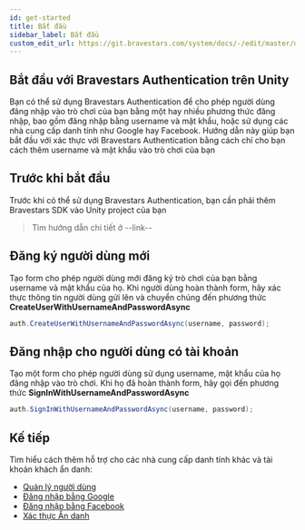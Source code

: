 ```yaml
---
id: get-started
title: Bắt đầu
sidebar_label: Bắt đầu
custom_edit_url: https://git.bravestars.com/system/docs/-/edit/master/docs/sdk/get-started.md
---
```


## Bắt đầu với Bravestars Authentication trên Unity
Bạn có thể sử dụng Bravestars Authentication để cho phép người dùng đăng nhập vào trò chơi của bạn bằng một hay nhiều phương thức đăng nhập, bao gồm đăng nhập bằng username và mật khẩu, hoặc sử dụng các nhà cung cấp danh tính như Google hay Facebook. Hướng dẫn này giúp bạn bắt đầu với xác thực với Bravestars Authentication bằng cách chỉ cho bạn cách thêm username và mật khẩu vào trò chơi của bạn
## Trước khi bắt đầu
Trước khi có thể sử dụng Bravestars Authentication, bạn cần phải thêm Bravestars SDK vào Unity project của bạn
>Tìm hướng dẫn chi tiết ở --link--
## Đăng ký người dùng mới
Tạo form cho phép người dùng mới đăng ký trò chơi của bạn bằng username và mật khẩu của họ. Khi người dùng hoàn thành form, hãy xác thực thông tin người dùng gửi lên và chuyển chúng đến phương thức
 **CreateUserWithUsernameAndPasswordAsync**
```csharp
auth.CreateUserWithUsernameAndPasswordAsync(username, password);
```
## Đăng nhập cho người dùng có tài khoản
Tạo một form cho phép người dùng sử dụng username, mật khẩu của họ đăng nhập vào trò chơi. Khi họ đã hoàn thành form, hãy gọi đến phương thức **SignInWithUsernameAndPasswordAsync**
```csharp
auth.SignInWithUsernameAndPasswordAsync(username, password);
```
## Kế tiếp
Tìm hiểu cách thêm hỗ trợ cho các nhà cung cấp danh tính khác và tài khoản khách ẩn danh:
- [Quản lý người dùng](sdk/auth/manage-users.md)
- [Đăng nhập bằng Google](sdk/auth/google-signin.md)
- [Đăng nhập bằng Facebook](sdk/auth/facebook-signin.md)
- [Xác thực Ẩn danh](sdk/auth/anonymous-authentication.md)
